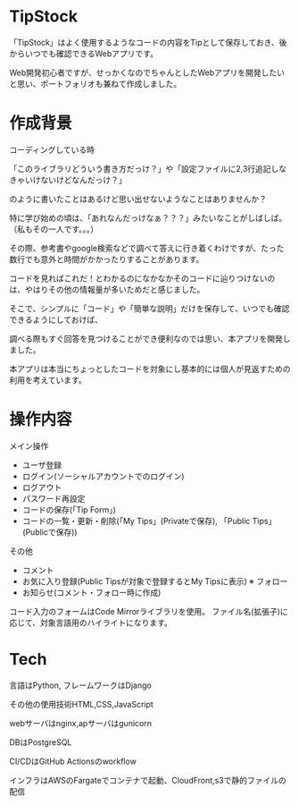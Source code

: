# TipStock

「TipStock」はよく使用するようなコードの内容をTipとして保存しておき、後からいつでも確認できるWebアプリです。

Web開発初心者ですが、せっかくなのでちゃんとしたWebアプリを開発したいと思い、ポートフォリオも兼ねて作成しました。

# 作成背景

コーディングしている時

「このライブラリどういう書き方だっけ？」や「設定ファイルに2,3行追記しなきゃいけないけどなんだっけ？」

のように書いたことはあるけど思い出せないようなことはありませんか？

特に学び始めの頃は、「あれなんだっけなぁ？？？」みたいなことがしばしば。（私もその一人です。。。）

その際、参考書やgoogle検索などで調べて答えに行き着くわけですが、たった数行でも意外と時間がかかったりすることがあります。

コードを見ればこれだ！とわかるのになかなかそのコードに辿りつけないのは、やはりその他の情報量が多いためだと感じました。

そこで、シンプルに「コード」や「簡単な説明」だけを保存して、いつでも確認できるようにしておけば、

調べる際もすぐ回答を見つけることができ便利なのでは思い、本アプリを開発しました。

本アプリは本当にちょっとしたコードを対象にし基本的には個人が見返すための利用を考えています。

# 操作内容

メイン操作
* ユーザ登録
* ログイン(ソーシャルアカウントでのログイン)
* ログアウト
* パスワード再設定
* コードの保存(「Tip Form」)
* コードの一覧・更新・削除(「My Tips」(Privateで保存), 「Public Tips」(Publicで保存))

その他
* コメント
* お気に入り登録(Public Tipsが対象で登録するとMy Tipsに表示)
※ フォロー
* お知らせ(コメント・フォロー時に作成)

コード入力のフォームはCode Mirrorライブラリを使用。
ファイル名(拡張子)に応じて、対象言語用のハイライトになります。

# Tech

言語はPython, フレームワークはDjango

その他の使用技術HTML,CSS,JavaScript

webサーバはnginx,apサーバはgunicorn

DBはPostgreSQL

CI/CDはGitHub Actionsのworkflow

インフラはAWSのFargateでコンテナで起動、CloudFront,s3で静的ファイルの配信
